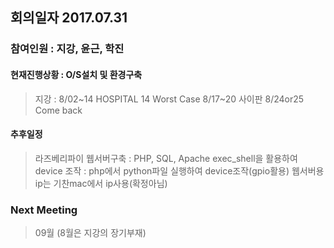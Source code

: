 ## 회의일자 2017.07.31
### 참여인원 : 지강, 윤근, 학진
#### 현재진행상황 :  O/S설치 및 환경구축
> 지강 : 8/02~14 HOSPITAL 14 Worst Case
> 			 8/17~20 사이판
> 			 8/24or25 Come back
#### 추후일정 
> 라즈베리파이 웹서버구축 : PHP, SQL, Apache
> exec_shell을 활용하여 device 조작 : php에서 python파일 실행하여 device조작(gpio활용)
> 웹서버용 ip는 기찬mac에서 ip사용(확정아님)

### Next Meeting
> 09월 (8월은 지강의 장기부재)
